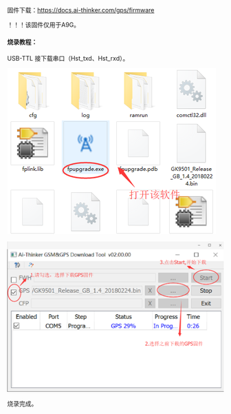 固件下载：https://docs.ai-thinker.com/gps/firmware

！！！该固件仅用于A9G。

#### 烧录教程：

 USB-TTL 接下载串口（Hst_txd、Hst_rxd）。

![1](Images/1.png)

![2](Images/2.png)

烧录完成。